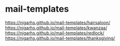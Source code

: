 # mail-templates
https://nigarhs.github.io/mail-templates/hairsaloon/ <br />
https://nigarhs.github.io/mail-templates/kwanzaa/ <br />
https://nigarhs.github.io/mail-templates/redlock/ <br />
https://nigarhs.github.io/mail-templates/thanksgiving/
